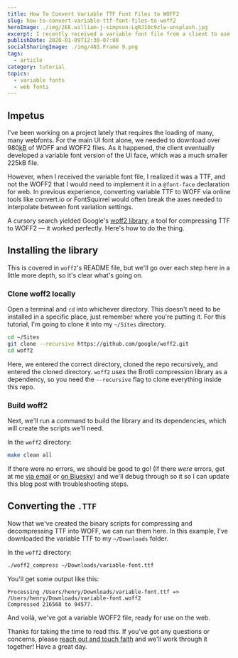 ```yaml
---
title: How To Convert Variable TTF Font Files to WOFF2
slug: how-to-convert-variable-ttf-font-files-to-woff2
heroImage: ./img/2EE.william-j-simpson-LqRJ1Oc9zlw-unsplash.jpg
excerpt: I recently received a variable font file from a client to use on their website, but not in a webfont format, so I figured I'd hunt down a route to convert that TTF into a WOFF2 for use in @font-face declarations!
publishDate: 2020-01-09T12:30-07:00
socialSharingImage: ./img/4N3.Frame 9.png
tags:
  - article
category: tutorial
topics:
  - variable fonts
  - web fonts
---
```


## Impetus

I've been working on a project lately that requires the loading of many, many webfonts. For the main UI font alone, we needed to download over 980<abbr title="kilobytes">kB</abbr> of WOFF and WOFF2 files. As it happened, the client eventually developed a variable font version of the UI face, which was a much smaller 225kB file.

However, when I received the variable font file, I realized it was a TTF, and not the WOFF2 that I would need to implement it in a `@font-face` declaration for web. In previous experience, converting variable TTF to WOFF via online tools like convert.io or FontSquirrel would often break the axes needed to interpolate between font variation settings.

A cursory search yielded Google's [woff2 library](https://github.com/google/woff2), a tool for compressing TTF to WOFF2 — it worked perfectly. Here's how to do the thing.

## Installing the library

This is covered in `woff2`'s README file, but we'll go over each step here in a little more depth, so it's clear what's going on.

### Clone woff2 locally

Open a terminal and `cd` into whichever directory. This doesn't need to be installed in a specific place, just remember where you're putting it. For this tutorial, I'm going to clone it into my `~/Sites` directory.

```bash
cd ~/Sites
git clone --recursive https://github.com/google/woff2.git
cd woff2
```

Here, we entered the correct directory, cloned the repo recursively, and entered the cloned directory. `woff2` uses the Brotli compression library as a dependency, so you need the `--recursive` flag to clone everything inside this repo.

### Build woff2

Next, we'll run a command to build the library and its dependencies, which will create the scripts we'll need.

In the `woff2` directory:

```bash
make clean all
```

If there were no errors, we should be good to go! (If there _were_ errors, get at me [via email](mailto:yo@henry.codes) or [on Bluesky](https://bsky.app/profile/strange.website)) and we'll debug through so it so I can update this blog post with troubleshooting steps.

## Converting the `.TTF`

Now that we've created the binary scripts for compressing and decompressing TTF into WOFF, we can run them here. In this example, I've downloaded the variable TTF to my `~/Downloads` folder.

In the `woff2` directory:

```bash
./woff2_compress ~/Downloads/variable-font.ttf
```

You'll get some output like this:

```
Processing /Users/henry/Downloads/variable-font.ttf => /Users/henry/Downloads/variable-font.woff2
Compressed 216568 to 94577.
```

And voilà, we've got a variable WOFF2 file, ready for use on the web.

Thanks for taking the time to read this. If you've got any questions or concerns, please [reach out and touch faith](https://bsky.app/profile/strange.website) and we'll work through it together! Have a great day.
